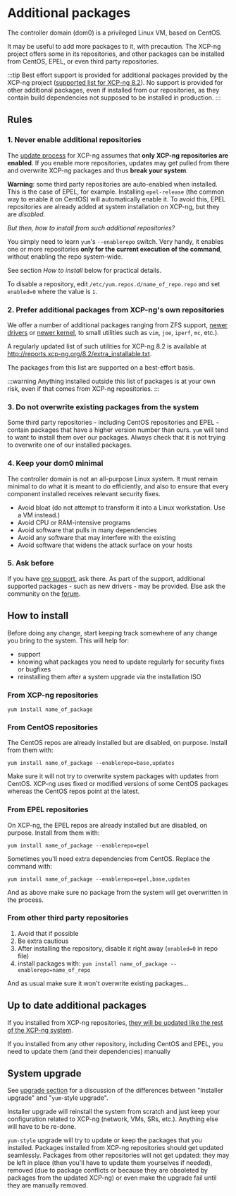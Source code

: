# Additional packages

The controller domain (dom0) is a privileged Linux VM, based on CentOS.

It may be useful to add more packages to it, with precaution. The XCP-ng project offers some in its repositories, and other packages can be installed from CentOS, EPEL, or even third party repositories.

:::tip
Best effort support is provided for additional packages provided by the XCP-ng project ([supported list for XCP-ng 8.2](http://reports.xcp-ng.org/8.2/extra_installable.txt)). No support is provided for other additional packages, even if installed from our repositories, as they contain build dependencies not supposed to be installed in production.
:::

## Rules

### 1. Never enable additional repositories

The [update process](../installation/updates) for XCP-ng assumes that **only XCP-ng repositories are enabled**. If you enable more repositories, updates may get pulled from there and overwrite XCP-ng packages and thus **break your system**.

**Warning**: some third party repositories are auto-enabled when installed. This is the case of EPEL, for example. Installing `epel-release` (the common way to enable it on CentOS) will automatically enable it. To avoid this, EPEL repositories are already added at system installation on XCP-ng, but they are *disabled*.

*But then, how to install from such additional repositories?*

You simply need to learn `yum`'s `--enablerepo` switch. Very handy, it enables one or more repositories **only for the current execution of the command**, without enabling the repo system-wide.

See section *How to install* below for practical details.

To disable a repository, edit `/etc/yum.repos.d/name_of_repo.repo` and set `enabled=0` where the value is `1`.

### 2. Prefer additional packages from XCP-ng's own repositories

We offer a number of additional packages ranging from ZFS support, [newer drivers](../installation/hardware#alternate-drivers) or [newer kernel](../installation/hardware#alternate-kernel), to small utilities such as `vim`, `joe`, `iperf`, `mc`, etc.).

A regularly updated list of such utilities for XCP-ng 8.2 is available at <http://reports.xcp-ng.org/8.2/extra_installable.txt>.

The packages from this list are supported on a best-effort basis.

:::warning
Anything installed outside this list of packages is at your own risk, even if that comes from XCP-ng repositories.
:::

### 3. Do not overwrite existing packages from the system

Some third party repositories - including CentOS repositories and EPEL - contain packages that have a higher version number than ours. `yum` will tend to want to install them over our packages. Always check that it is not trying to overwrite one of our installed packages.

### 4. Keep your dom0 minimal

The controller domain is not an all-purpose Linux system. It must remain minimal to do what it is meant to do efficiently, and also to ensure that every component installed receives relevant security fixes.
* Avoid bloat (do not attempt to transform it into a Linux workstation. Use a VM instead.)
* Avoid CPU or RAM-intensive programs
* Avoid software that pulls in many dependencies
* Avoid any software that may interfere with the existing
* Avoid software that widens the attack surface on your hosts

### 5. Ask before

If you have [pro support](https://xcp-ng.com), ask there. As part of the support, additional supported packages - such as new drivers - may be provided. Else ask the community on the [forum](https://xcp-ng.org/forum/).

## How to install

Before doing any change, start keeping track somewhere of any change you bring to the system. This will help for:
* support
* knowing what packages you need to update regularly for security fixes or bugfixes
* reinstalling them after a system upgrade via the installation ISO

### From XCP-ng repositories

`yum install name_of_package`

### From CentOS repositories

The CentOS repos are already installed but are disabled, on purpose. Install from them with:
```
yum install name_of_package --enablerepo=base,updates
```

Make sure it will not try to overwrite system packages with updates from CentOS. XCP-ng uses fixed or modified versions of some CentOS packages whereas the CentOS repos point at the latest.

### From EPEL repositories

On XCP-ng, the EPEL repos are already installed but are disabled, on purpose. Install from them with:
```
yum install name_of_package --enablerepo=epel
```

Sometimes you'll need extra dependencies from CentOS. Replace the command with:
```
yum install name_of_package --enablerepo=epel,base,updates
```

And as above make sure no package from the system will get overwritten in the process.

### From other third party repositories

1. Avoid that if possible
2. Be extra cautious
3. After installing the repository, disable it right away (`enabled=0` in repo file)
4. install packages with: `yum install name_of_package --enablerepo=name_of_repo`

And as usual make sure it won't overwrite existing packages...

## Up to date additional packages

If you installed from XCP-ng repositories, [they will be updated like the rest of the XCP-ng system](../installation/updates).

If you installed from any other repository, including CentOS and EPEL, you need to update them (and their dependencies) manually

## System upgrade

See [upgrade section](../installation/upgrade) for a discussion of the differences between "Installer upgrade" and "`yum`-style upgrade".

Installer upgrade will reinstall the system from scratch and just keep your configuration related to XCP-ng (network, VMs, SRs, etc.). Anything else will have to be re-done.

`yum-style` upgrade will try to update or keep the packages that you installed. Packages installed from XCP-ng repositories should get updated seamlessly. Packages from other repositories will not get updated: they may be left in place (then you'll have to update them yourselves if needed), removed (due to package conflicts or because they are obsoleted by packages from the updated XCP-ng) or even make the upgrade fail until they are manually removed.